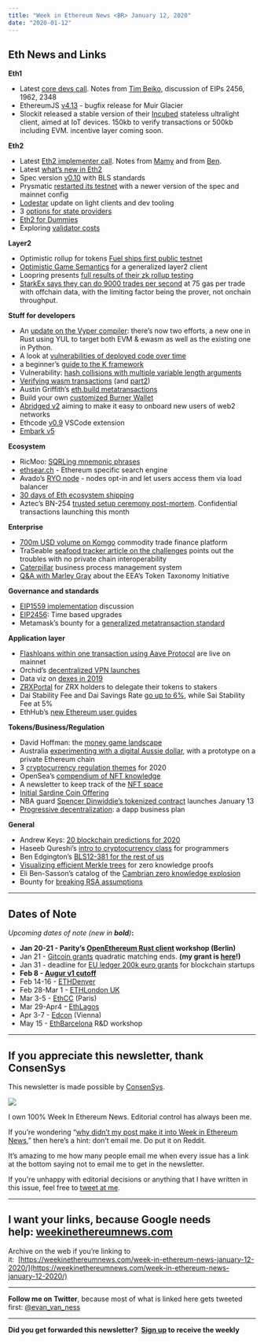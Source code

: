 ```yaml
---
title: "Week in Ethereum News <BR> January 12, 2020"
date: "2020-01-12"
---
```


## **Eth News and Links**

**Eth1**

- Latest [core devs call](https://youtu.be/snEdgekxJto). Notes from [Tim Beiko](https://twitter.com/TimBeiko/status/1215631141975265285), discussion of EIPs 2456, 1962, 2348
- EthereumJS [v4.13](https://www.reddit.com/r/ethereum/comments/emmayz/ethereumjs_release_v413_muirglacier_bugfix_fixed/) - bugfix release for Muir Glacier
- Slockit released a stable version of their [Incubed](https://blog.slock.it/incubed-stable-release-c35b3a4ec10a) stateless ultralight client, aimed at IoT devices. 150kb to verify transactions or 500kb including EVM. incentive layer coming soon.

**Eth2**

- Latest [Eth2 implementer call](https://www.youtube.com/watch?v=u2w4EO9YepI). Notes from [Mamy](https://gist.github.com/mratsim/0f742236da1e5dbb6ca97b8fb55f061b) and from [Ben](https://hackmd.io/@benjaminion/ByYThFEgI).
- Latest [what’s new in Eth2](https://notes.ethereum.org/@ChihChengLiang/Sk8Zs--CQ/https%3A%2F%2Fhackmd.io%2F%40benjaminion%2Fwnie2_200110?type=book)
- Spec version [v0.10](https://github.com/ethereum/eth2.0-specs/releases/tag/v0.10.0) with BLS standards
- Prysmatic [restarted its testnet](https://medium.com/prysmatic-labs/prysm-testnet-v0-9-3-release-info-fa0b77161a41) with a newer version of the spec and mainnet config
- [Lodestar](https://medium.com/chainsafe-systems/lodestar-grants-update-74452199dfa8?) update on light clients and dev tooling
- 3 [options for state providers](https://ethresear.ch/t/state-provider-models-in-ethereum-2-0/6750)
- [Eth2 for Dummies](https://medium.com/@chromaticcapital/eth2-for-dummies-11ff9b11509f)
- Exploring [validator costs](https://www.attestant.io/posts/exploring-ethereum-2-validator-costs/)

**Layer2**

- Optimistic rollup for tokens [Fuel ships first public testnet](https://twitter.com/fuellabs_/status/1215366571125878785)
- [Optimistic Game Semantics](https://plasma.group/optimistic-game-semantics.pdf) for a generalized layer2 client
- Loopring presents [full results of their zk rollup testing](https://medium.com/loopring-protocol/loopring-testing-phase-1-data-recap-ed0c67396870)
- [StarkEx says they can do 9000 trades per second](https://twitter.com/starkwareltd/status/1214236179551412232?s=21) at 75 gas per trade with offchain data, with the limiting factor being the prover, not onchain throughput.

**Stuff for developers**

- An [update on the Vyper compiler](https://blog.ethereum.org/2020/01/08/update-on-the-vyper-compiler/): there’s now two efforts, a new one in Rust using YUL to target both EVM & ewasm as well as the existing one in Python.
- A look at [vulnerabilities of deployed code over time](https://medium.com/@alethioEthstats/the-security-series-a-look-at-ethereums-smart-contracts-4f096f48f2b)
- a beginner’s [guide to the K framework](https://medium.com/@giulio.rebuffo/formal-verification-why-and-how-a104cd702c25)
- Vulnerability: [hash collisions with multiple variable length arguments](https://medium.com/swlh/new-smart-contract-weakness-hash--with-multiple-variable-length-arguments-dc7b9c84e493)
- [Verifying wasm transactions](https://medium.com/dlabvc/verifying-wasm-functions-part-1-ea524c04c094) (and [part2](https://medium.com/dlabvc/verifying-wasm-functions-part-2-i64-reverse-bytes-3590aedaa3c0))
- Austin Griffith’s [eth.build metatransactions](https://twitter.com/austingriffith/status/1215674830671843328)
- Build your own [customized Burner Wallet](https://medium.com/@dmihal/build-your-own-customized-burner-wallet-without-the-burner-factory-dfbe598cdada)
- [Abridged v2](https://medium.com/abridged-io/abridged-2020-83a4e917c645) aiming to make it easy to onboard new users of web2 networks
- Ethcode [v0.9](https://medium.com/quanta-network/ethcode-v0-0-9-beginning-the-20s-7be98a0b2a01) VSCode extension
- [Embark v5](https://github.com/embark-framework/embark/releases/tag/v5.0.0)

**Ecosystem**

- RicMoo: [SQRLing mnemonic phrases](https://blog.ricmoo.com/sqrl-ing-mnemonic-phrases-b68b2dc1f75b)
- [ethsear.ch](https://twitter.com/JonnyRhea/status/1215291699959926785) - Ethereum specific search engine
- Avado’s [RYO node](https://twitter.com/Avado_DServer/status/1215206214562349056) - nodes opt-in and let users access them via load balancer
- [30 days of Eth ecosystem shipping](https://concourseopen.com/blog/30-days-of-eth-december-2019/)
- Aztec’s BN-254 [trusted setup ceremony post-mortem](https://medium.com/aztec-protocol/aztec-crs-the-biggest-mpc-setup-in-history-has-successfully-finished-74c6909cd0c4). Confidential transactions launching this month

**Enterprise**

- [700m USD volume on Komgo](https://consensys.net/blog/enterprise-blockchain/komgos-blockchain-trade-finance-platform-january-2020-updates/) commodity trade finance platform
- TraSeable [seafood tracker article on the challenges](https://www.seafoodsource.com/news/environment-sustainability/traseable-s-blockchain-based-traceability-technology-overcomes-challenges-in-the-pacific) points out the troubles with no private chain interoperability
- [Caterpillar](https://github.com/orlenyslp/Caterpillar) business process management system
- [Q&A with Marley Gray](https://www.intelalley.com/cryptocurrency/taxonomy-qa-marley-gray-tti-part-i/) about the EEA’s Token Taxonomy Initiative

**Governance and standards**

- [EIP1559 implementation](https://ethereum-magicians.org/t/eip-1559-go-etheruem-implementation/3918) discussion
- [EIP2456](https://github.com/ethereum/EIPs/blob/d771a0d82de6975bdd0b395b35fa6675fcb0fade/EIPS/eip-2456.md): Time based upgrades
- Metamask’s bounty for a [generalized metatransaction standard](https://medium.com/metamask/announcing-a-generalized-metatransaction-contest-abd4f321470b)

**Application layer**

- [Flashloans within one transaction using Aave Protocol](https://medium.com/aave/pop-the-champagne-aave-protocol-is-live-721731763b58) are live on mainnet
- Orchid’s [decentralized VPN launches](https://blog.orchid.com/orchids-privacy-network-launches/)
- Data viz on [dexes in 2019](https://medium.com/alethio/dex-in-the-2019-a-recap-by-numbers-96d506ba1cb8)
- [ZRXPortal](https://blog.0xproject.com/introducing-zrx-portal-b529aec1a0a9) for ZRX holders to delegate their tokens to stakers
- Dai Stability Fee and Dai Savings Rate [go up to 6%](https://twitter.com/MakerDaiBot/status/1214857420964552704), while Sai Stability Fee at 5%
- EthHub’s [new Ethereum user guides](https://twitter.com/econoar/status/1215725972856561664)

**Tokens/Business/Regulation**

- David Hoffman: the [money game landscape](https://medium.com/@TrustlessState/ethereum-the-money-game-landscape-1b9fdb05f842)
- Australia [experimenting with a digital Aussie dollar](https://www.rba.gov.au/publications/submissions/payments-system/pdf/financial-and-regulatory-technology.pdf), with a prototype on a private Ethereum chain
- 3 [cryptocurrency regulation themes](https://www.forbes.com/sites/brianbrooks/2020/01/07/three-cryptocurrency-regulation-themes-for-2020--and-the-flawed-premises-behind-them/#4f037c0c63e3) for 2020
- OpenSea’s [compendium of NFT knowledge](https://opensea.io/blog/guides/non-fungible-tokens/)
- A newsletter to keep track of the [NFT space](https://andrewsteinwold.substack.com/p/nft-proof-of-work-jan-2020)
- [Initial Sardine Coin Offering](https://www.forbes.com/sites/francescoppola/2020/01/10/crypto-and-sardines-combine-to-create-an-investment-opportunity/#18f5069673c2)
- NBA guard [Spencer Dinwiddie’s tokenized contract](https://twitter.com/sdinwiddie_25/status/1215640393204871168?s=21) launches January 13
- [Progressive decentralization](https://a16z.com/2020/01/09/progressive-decentralization-crypto-product-management/): a dapp business plan

**General**

- Andrew Keys: [20 blockchain predictions for 2020](https://consensys.net/blog/news/andrew-keys-20-blockchain-predictions-for-2020)
- Haseeb Qureshi’s [intro to cryptocurrency class](https://nakamoto.com/introduction-to-cryptocurrency/) for programmers
- Ben Edgington’s [BLS12-381 for the rest of us](https://hackmd.io/@benjaminion/bls12-381)
- [Visualizing efficient Merkle trees](https://kndrck.co/posts/efficient-merkletrees-zk-proofs/) for zero knowledge proofs
- Eli Ben-Sasson’s catalog of the [Cambrian zero knowledge explosion](https://nakamoto.com/cambrian-explosion-of-crypto-proofs/)
- Bounty for [breaking RSA assumptions](https://rsa.cash/)

* * *

## **Dates of Note**

_Upcoming dates of note (new in **bold**)_**:**

- **Jan 20-21 - Parity’s [OpenEthereum Rust client](https://www.eventbrite.com/e/openethereum-workshop-tickets-88507864405) workshop (Berlin)**
- Jan 21 - [Gitcoin grants](https://gitcoin.co/blog/gitcoin-grants-2020/) quadratic matching ends. **(my grant is [here](https://gitcoin.co/grants/237/week-in-ethereum-news)!)**
- Jan 31 - deadline for [EU ledger 200k euro grants](https://fundingbox.com/spaces/ledger-ledger-news-and-updates/5dbfcb7d52317832f85906c8) for blockchain startups
- **Feb 8 - [Augur v1 cutoff](https://twitter.com/AugurProject/status/1214545983205494784)**
- Feb 14-16 - [ETHDenver](https://www.ethdenver.com/)
- Feb 28-Mar 1 - [ETHLondon UK](https://ethlondon.com/)
- Mar 3-5 - [EthCC](https://ethcc.io/) (Paris)
- Mar 29-Apr4 - [EthLagos](https://ethlagos.io/)
- Apr 3-7 - [Edcon](https://www.edcon.io/) (Vienna)
- May 15 - [EthBarcelona](https://ethbarcelona.github.io/) R&D workshop

* * *

## **If you appreciate this newsletter, thank ConsenSys**

This newsletter is made possible by [ConsenSys](https://consensys.net/).  

[![](https://cdn.substack.com/image/fetch/w_1456,c_limit,f_auto,q_auto:good/https%3A%2F%2Fbucketeer-e05bbc84-baa3-437e-9518-adb32be77984.s3.amazonaws.com%2Fpublic%2Fimages%2F08f1b2fd-57e2-4d4b-bd42-730c769114be_240x240.jpeg)](https://cdn.substack.com/image/fetch/c_limit,f_auto,q_auto:good/https%3A%2F%2Fbucketeer-e05bbc84-baa3-437e-9518-adb32be77984.s3.amazonaws.com%2Fpublic%2Fimages%2F08f1b2fd-57e2-4d4b-bd42-730c769114be_240x240.jpeg)

I own 100% Week In Ethereum News. Editorial control has always been me.

If you’re wondering “[why didn’t my post make it into Week in Ethereum News](https://www.evanvanness.com/post/179914035841/why-didnt-my-post-make-the-newsletter),” then here’s a hint: don’t email me. Do put it on Reddit.

It’s amazing to me how many people email me when every issue has a link at the bottom saying not to email me to get in the newsletter.

If you're unhappy with editorial decisions or anything that I have written in this issue, feel free to [tweet at me](https://twitter.com/evan_van_ness).

* * *

## **I want your links, because Google needs help: [weekinethereumnews.com](https://weekinethereumnews.com/)**

Archive on the web if you’re linking to it:  [https://weekinethereumnews.com/week-in-ethereum-news-january-12-2020/](https://weekinethereumnews.com/week-in-ethereum-news-january-12-2020/)

* * *

**Follow me on Twitter**, because most of what is linked here gets tweeted first: [@evan\_van\_ness](https://twitter.com/evan_van_ness)

* * *

**Did you get forwarded this newsletter?  [Sign up](https://weekinethereum.substack.com/subscribe#about) to receive the weekly**
